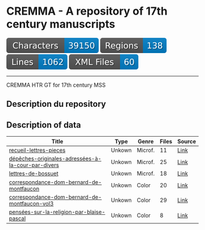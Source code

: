 CREMMA - A repository of 17th century manuscripts
=================================================

![characters badge](badges/characters.svg) ![regions badge](badges/regions.svg) ![lines badge](badges/lines.svg) ![files badge](badges/files.svg) 

--- 


CREMMA HTR GT for 17th century MSS

## Description du repository

## Description of data

| Title                                                                                                         | Type   | Genre   |   Files | Source   |
|---------------------------------------------------------------------------------------------------------------|--------|---------|---------|----------|
| [recueil-lettres-pieces](data/recueil-lettres-pieces)                                                         | Unkown | Microf. |      11 | [Link](https://gallica.bnf.fr/ark:/12148/btv1b9060535w) |
| [dépêches-originales-adressées-à-la-cour-par-divers](data/dépêches-originales-adressées-à-la-cour-par-divers) | Unkown | Microf. |      25 | [Link](https://gallica.bnf.fr/ark:/12148/btv1b10724071x) |
| [lettres-de-bossuet](data/lettres-de-bossuet)                                                                 | Unkown | Microf. |      18 | [Link](https://gallica.bnf.fr/ark:/12148/btv1b100938691) |
| [correspondance-dom-bernard-de-montfaucon](data/correspondance-dom-bernard-de-montfaucon)                     | Unkown | Color   |      20 | [Link](https://gallica.bnf.fr/ark:/12148/btv1b52502907k) |
| [correspondance-dom-bernard-de-montfaucon-vol3](data/correspondance-dom-bernard-de-montfaucon-vol3)           | Unkown | Color   |      29 | [Link](https://gallica.bnf.fr/ark:/12148/btv1b10506222k) |
| [pensées-sur-la-religion-par-blaise-pascal](data/pensées-sur-la-religion-par-blaise-pascal)                   | Unkown | Color   |       8 | [Link](https://gallica.bnf.fr/ark:/12148/btv1b52504189f) |
